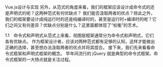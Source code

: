 Vue.js设计与实现
另外，从范式的角度来看，我们的框架应该设计成命令式的还是声明式的呢？这两种范式有何优缺点？
我们能否汲取两者的优点？除此之外，我们的框架要设计成纯运行时的还是纯编译时的，甚至是运行时+编译时的呢？它们之间又有何差异？优缺点分别是什么？这里面都体现了“权衡”的艺术。






1.1　命令式和声明式从范式上来看，视图层框架通常分为命令式和声明式，它们各有优缺点。
作为框架设计者，应该对两种范式都有足够的认知，这样才能做出正确的选择，甚至想办法汲取两者的优点并将其捏合。
接下来，我们先来看看命令式框架和声明式框架的概念。
早年间流行的 jQuery 就是典型的命令式框架。命令式框架的一大特点就是关注过程。


